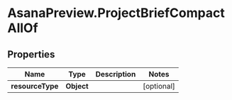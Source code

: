 # AsanaPreview.ProjectBriefCompactAllOf

## Properties

Name | Type | Description | Notes
------------ | ------------- | ------------- | -------------
**resourceType** | **Object** |  | [optional] 


